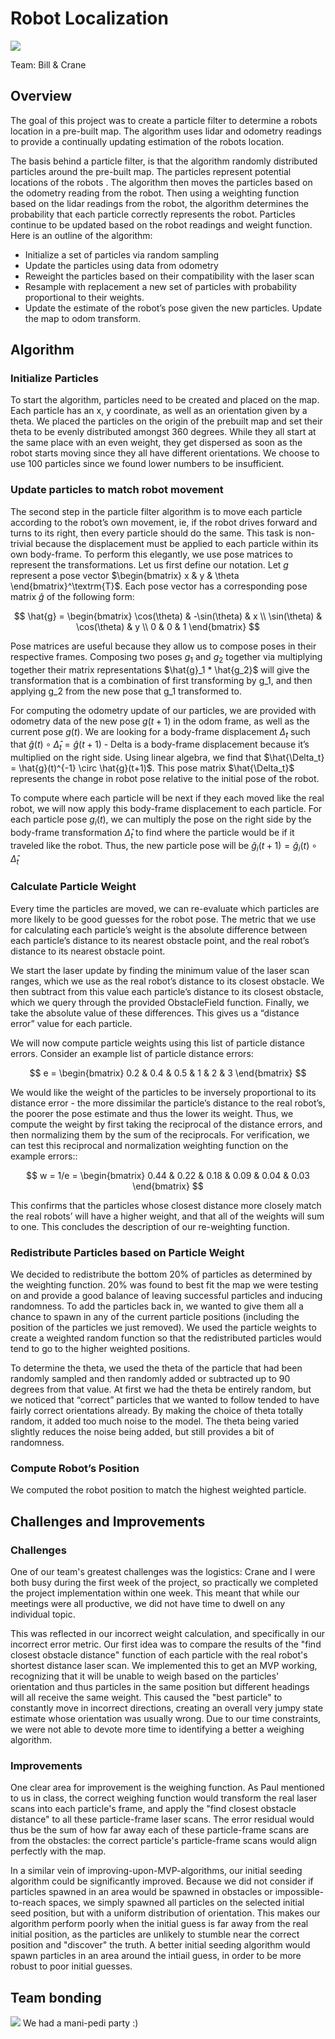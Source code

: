 # Robot Localization
![](media/particle_filter_3x.gif)

Team: Bill & Crane 

## Overview
The goal of this project was to create a particle filter to determine a robots location in a pre-built map. The algorithm uses lidar and odometry readings to provide a continually updating estimation of the robots location. 

The basis behind a particle filter, is that the algorithm randomly distributed particles around the pre-built map. The particles represent potential locations of the robots . The algorithm then moves the particles based on the odometry reading from the robot. Then using a weighting function based on the lidar readings from the robot, the algorithm determines the probability that each particle correctly represents the robot. Particles continue to be updated based on the robot readings and weight function. Here is an outline of the algorithm:
	
- Initialize a set of particles via random sampling
- Update the particles using data from odometry
- Reweight the particles based on their compatibility with the laser scan
- Resample with replacement a new set of particles with probability proportional to their weights.
- Update the estimate of the robot’s pose given the new particles. Update the map to odom transform.
## Algorithm
### Initialize Particles
To start the algorithm, particles need to be created and placed on the map. Each particle has an x, y coordinate, as well as an orientation given by a theta. We placed the particles on the origin of the prebuilt map and set their theta to be evenly distributed amongst 360 degrees. While they all start at the same place with an even weight, they get dispersed as soon as the robot starts moving since they all have different orientations. We choose to use 100 particles since we found lower numbers to be insufficient.
### Update particles to match robot movement
	
The second step in the particle filter algorithm is to move each particle according to the robot’s own movement, ie, if the robot drives forward and turns to its right, then every particle should do the same. This task is non-trivial because the displacement must be applied to each particle within its own body-frame. To perform this elegantly, we use pose matrices to represent the transformations.
Let us first define our notation. Let $g$ represent a pose vector $\begin{bmatrix} x & y & \theta \end{bmatrix}^\textrm{T}$. Each pose vector has a corresponding pose matrix $\hat{g}$ of the following form:

$$
\hat{g} = 
\begin{bmatrix}
\cos(\theta) & -\sin(\theta) & x \\
\sin(\theta) & \cos(\theta) & y \\
0 & 0 & 1
\end{bmatrix}
$$

Pose matrices are useful because they allow us to compose poses in their respective frames. Composing two poses $g_1$ and $g_2$ together via multiplying together their matrix representations $\hat{g}_1 * \hat{g_2}$ will give the transformation that is a combination of first transforming by g_1, and then applying g_2 from the new pose that g_1 transformed to.

For computing the odometry update of our particles, we are provided with odometry data of the new pose $g(t+1)$ in the odom frame, as well as the current pose $g(t)$. We are looking for a body-frame displacement $\Delta_t$ such that $\hat{g}(t) \circ \hat{\Delta}_t = \hat{g}(t+1)$ - Delta is a body-frame displacement because it’s multiplied on the right side. Using linear algebra, we find that $\hat{\Delta_t} = \hat{g}(t)^{-1} \circ \hat{g}(t+1)$. This pose matrix $\hat{\Delta_t}$ represents the change in robot pose relative to the initial pose of the robot.

To compute where each particle will be next if they each moved like the real robot, we will now apply this body-frame displacement to each particle. For each particle pose $g_i(t)$, we can multiply the pose on the right side by the body-frame transformation $\hat\Delta_t$ to find where the particle would be if it traveled like the robot. Thus, the new particle pose will be $\hat g_i(t+1) = \hat g_i(t) \circ \hat\Delta_t$ 

### Calculate Particle Weight
Every time the particles are moved, we can re-evaluate which particles are more likely to be good guesses for the robot pose. The metric that we use for calculating each particle’s weight is the absolute difference between each particle’s distance to its nearest obstacle point, and the real robot’s distance to its nearest obstacle point. 

	
We start the laser update by finding the minimum value of the laser scan ranges, which we use as the real robot’s distance to its closest obstacle. We then subtract from this value each particle’s distance to its closest obstacle, which we query through the provided ObstacleField function. Finally, we take the absolute value of these differences. This gives us a “distance error” value for each particle. 

We will now compute particle weights using this list of particle distance errors. Consider an example list of particle distance errors:

$$
e = 
\begin{bmatrix}
0.2 & 0.4 & 0.5 & 1 & 2 & 3
\end{bmatrix}
$$

We would like the weight of the particles to be inversely proportional to its distance error - the more dissimilar the particle’s distance to the real robot’s, the poorer the pose estimate and thus the lower its weight. Thus, we compute the weight by first taking the reciprocal of the distance errors, and then normalizing them by the sum of the reciprocals. For verification, we can test this reciprocal and normalization weighting function on the example errors::

$$
w = 1/e = 
\begin{bmatrix}
0.44 & 0.22 & 0.18 & 0.09 & 0.04 & 0.03
\end{bmatrix}
$$

This confirms that the particles whose closest distance more closely match the real robots’ will have a higher weight, and that all of the weights will sum to one. This concludes the description of our re-weighting function.

### Redistribute Particles based on Particle Weight
We decided to redistribute the bottom 20% of particles as determined by the weighting function. 20% was found to best fit the map we were testing on and provide a good balance of leaving successful particles and inducing randomness. To add the particles back in, we wanted to give them all a chance to spawn in any of the current particle positions (including the position of the particles we just removed). We used the particle weights to create a weighted random function so that the redistributed particles would tend to go to the higher weighted positions.

To determine the theta, we used the theta of the particle that had been randomly sampled and then randomly added or subtracted up to 90 degrees from that value. At first we had the theta be entirely random, but we noticed that “correct” particles that we wanted to follow tended to have fairly correct orientations already. By making the choice of theta totally random, it added too much noise to the model. The theta being varied slightly reduces the noise being added, but still provides a bit of randomness.

### Compute Robot’s Position
We computed the robot position to match the highest weighted particle.	


## Challenges and Improvements

### Challenges
One of our team's greatest challenges was the logistics: Crane and I were both busy during the first week of the project, so practically we completed the project implementation within one week. This meant that while our meetings were all productive, we did not have time to dwell on any individual topic.

This was reflected in our incorrect weight calculation, and specifically in our  incorrect error metric. Our first idea was to compare the results of the "find closest obstacle distance" function of each particle with the real robot's shortest distance laser scan. We implemented this to get an MVP working, recognizing that it will be unable to weigh based on the particles' orientation and thus particles in the same position but different headings will all receive the same weight. This caused the "best particle" to constantly move in incorrect directions, creating an overall very jumpy state estimate whose orientation was usually wrong. Due to our time constraints, we were not able to devote more time to identifying a better a weighing algorithm.

### Improvements
One clear area for improvement is the weighing function. As Paul mentioned to us in class, the correct weighing function would transform the real laser scans into each particle's frame, and apply the "find closest obstacle distance" to all these particle-frame laser scans. The error residual would thus be the sum of how far away each of these particle-frame scans are from the obstacles: the correct particle's particle-frame scans would align perfectly with the map.

In a similar vein of improving-upon-MVP-algorithms, our initial seeding algorithm could be significantly improved. Because we did not consider if particles spawned in an area would be spawned in obstacles or impossible-to-reach spaces, we simply spawned all particles on the selected initial seed position, but with a uniform distribution of orientation. This makes our algorithm perform poorly when the initial guess is far away from the real initial position, as the particles are unlikely to stumble near the correct position and "discover" the truth. A better initial seeding algorithm would spawn particles in an area around the intiail guess, in order to be more robust to poor initial guesses.

## Team bonding
![](media/nails.jpg) We had a mani-pedi party :)